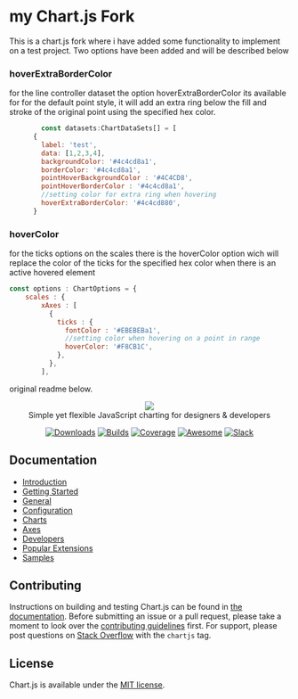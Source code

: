 <h1>my Chart.js Fork</h1>
<p>This is a chart.js fork where i have added some functionality to implement on a test project. Two options have been added and will be described below </p>

<h3>hoverExtraBorderColor</b></h3>
<p>for the line controller dataset the option hoverExtraBorderColor its available for for the default point style, it will add an extra ring below the fill and stroke of the original point using the specified hex color.
</p>


```javascript
		const datasets:ChartDataSets[] = [
      {
        label: 'test',
        data: [1,2,3,4],
        backgroundColor: '#4c4cd8a1',
        borderColor: '#4c4cd8a1',
        pointHoverBackgroundColor : '#4C4CD8',
        pointHoverBorderColor : '#4c4cd8a1',
        //setting color for extra ring when hovering
        hoverExtraBorderColor: '#4c4cd880',
      }
```

<h3>hoverColor</h3>
<p>for the ticks options on the scales there is the hoverColor option wich will replace the color of the ticks for the specified hex color when there is an active hovered element</p>

```javascript
const options : ChartOptions = {
	scales : {
        xAxes : [
          {
            ticks : {
              fontColor : '#EBEBEBa1',
              //setting color when hovering on a point in range
              hoverColor: '#F8CB1C',
            },
          },
        ],
```

<p>original readme below.</p>


<p align="center">
    <img src="https://www.chartjs.org/media/logo-title.svg"><br/>
    Simple yet flexible JavaScript charting for designers & developers
</p>

<p align="center">
    <a href="https://www.chartjs.org/docs/latest/getting-started/installation.html"><img src="https://img.shields.io/github/release/chartjs/Chart.js.svg?style=flat-square&maxAge=600" alt="Downloads"></a>
    <a href="https://travis-ci.org/chartjs/Chart.js"><img src="https://img.shields.io/travis/chartjs/Chart.js.svg?style=flat-square&maxAge=600" alt="Builds"></a>
    <a href="https://coveralls.io/github/chartjs/Chart.js?branch=master"><img src="https://img.shields.io/coveralls/chartjs/Chart.js.svg?style=flat-square&maxAge=600" alt="Coverage"></a>
    <a href="https://github.com/chartjs/awesome"><img src="https://awesome.re/badge-flat2.svg" alt="Awesome"></a>
    <a href="https://chartjs-slack.herokuapp.com/"><img src="https://img.shields.io/badge/slack-chartjs-blue.svg?style=flat-square&maxAge=3600" alt="Slack"></a>
</p>

## Documentation

- [Introduction](https://www.chartjs.org/docs/latest/)
- [Getting Started](https://www.chartjs.org/docs/latest/getting-started/)
- [General](https://www.chartjs.org/docs/latest/general/)
- [Configuration](https://www.chartjs.org/docs/latest/configuration/)
- [Charts](https://www.chartjs.org/docs/latest/charts/)
- [Axes](https://www.chartjs.org/docs/latest/axes/)
- [Developers](https://www.chartjs.org/docs/latest/developers/)
- [Popular Extensions](https://github.com/chartjs/awesome)
- [Samples](https://www.chartjs.org/samples/)

## Contributing

Instructions on building and testing Chart.js can be found in [the documentation](https://github.com/chartjs/Chart.js/blob/master/docs/developers/contributing.md#building-and-testing). Before submitting an issue or a pull request, please take a moment to look over the [contributing guidelines](https://github.com/chartjs/Chart.js/blob/master/docs/developers/contributing.md) first. For support, please post questions on [Stack Overflow](https://stackoverflow.com/questions/tagged/chartjs) with the `chartjs` tag.

## License

Chart.js is available under the [MIT license](https://opensource.org/licenses/MIT).
